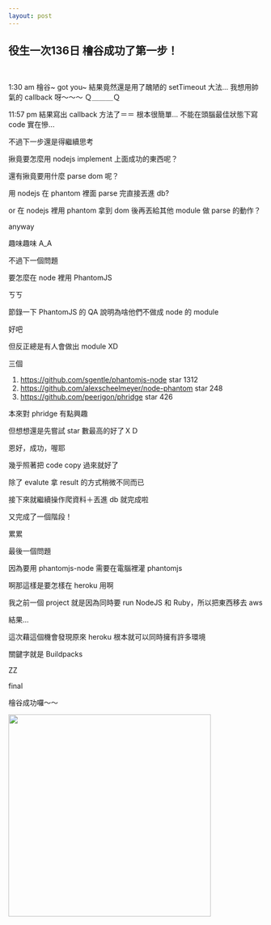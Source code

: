 ```yaml
---
layout: post
---
```


役生一次136日 檜谷成功了第一步！
---

<br>

1:30 am
檜谷~ got you~
結果竟然還是用了醜陋的 setTimeout 大法...
我想用帥氣的 callback 呀～～～ Ｑ＿＿＿Ｑ


11:57 pm
結果寫出 callback 方法了＝＝
根本很簡單...
不能在頭腦最佳狀態下寫 code 實在慘...




不過下一步還是得繼續思考

揪竟要怎麼用 nodejs implement 上面成功的東西呢？

還有揪竟要用什麼 parse dom 呢？

用 nodejs 在 phantom 裡面 parse 完直接丟進 db?

or 在 nodejs 裡用 phantom 拿到 dom 後再丟給其他 module 做 parse 的動作？


anyway

趣味趣味 A_A



不過下一個問題

要怎麼在 node 裡用 PhantomJS

ㄎㄎ

節錄一下 PhantomJS 的 QA 說明為啥他們不做成 node 的 module



好吧

但反正總是有人會做出 module XD

三個

1. https://github.com/sgentle/phantomjs-node star 1312
2. https://github.com/alexscheelmeyer/node-phantom star 248
3. https://github.com/peerigon/phridge star 426

本來對 phridge 有點興趣

但想想還是先嘗試 star 數最高的好了ＸＤ


恩好，成功，喔耶

幾乎照著把 code copy 過來就好了

除了 evalute 拿 result 的方式稍微不同而已

接下來就繼續操作爬資料＋丟進 db 就完成啦

又完成了一個階段！

累累







最後一個問題

因為要用 phantomjs-node 需要在電腦裡灌 phantomjs

啊那這樣是要怎樣在 heroku 用啊

我之前一個 project 就是因為同時要 run NodeJS 和 Ruby，所以把東西移去 aws 

結果...

這次藉這個機會發現原來 heroku 根本就可以同時擁有許多環境

關鍵字就是 Buildpacks

ZZ




final

檜谷成功囉～～

<img src="{{site.url}}/img/2015-02-14/gp1.png" height="400px">




<br>
